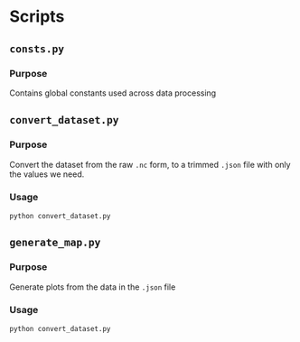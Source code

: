 # Scripts

## `consts.py`
### Purpose
Contains global constants used across data processing

## `convert_dataset.py`
### Purpose
Convert the dataset from the raw `.nc` form, to a trimmed `.json` file with only the values we need.

### Usage
```shell
python convert_dataset.py
```

## `generate_map.py`
### Purpose
Generate plots from the data in the `.json` file

### Usage
```shell
python convert_dataset.py
```
